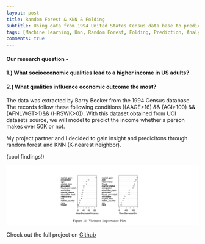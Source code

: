 ```yaml
---
layout: post
title: Random Forest & KNN & Folding 
subtitle: Using data from 1994 United States Census data base to predict income
tags: [Machine Learning, Knn, Random Forest, Folding, Prediction, Analysis]
comments: true
---
```


#### Our research question -
#### 1.) What socioeconomic qualities lead to a higher income in US adults? 

#### 2.) What qualities influence economic outcome the most?



The data was extracted by Barry Becker from the 1994 Census database. The records follow these following conditions  ((AAGE>16) && (AGI>100) && (AFNLWGT>1)&& (HRSWK>0)). With this dataset obtained from UCI datasets source, we will model to predict the income whether a person makes over 50K or not. 


My project partner and I decided to gain insight and predicitons through random forest and KNN (K-nearest neighbor).

(cool findings!)

![](assets/img/randomforest.png)


Check out the full project on [Github](https://github.com/sunny7x7/Pstat131ProjectMachineLearning)
